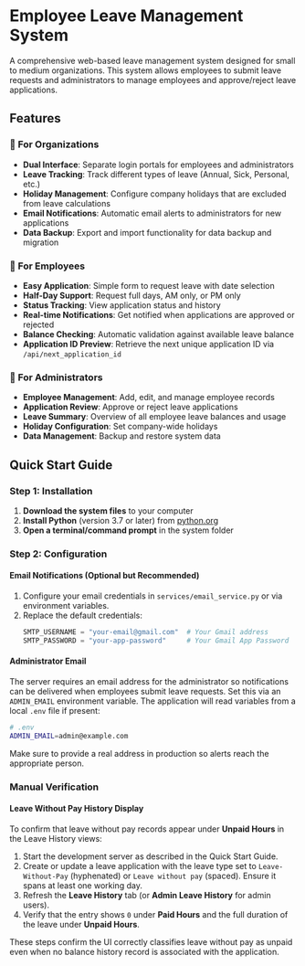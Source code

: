 # Employee Leave Management System

A comprehensive web-based leave management system designed for small to medium organizations. This system allows employees to submit leave requests and administrators to manage employees and approve/reject leave applications.

## Features

### 🏢 For Organizations
- **Dual Interface**: Separate login portals for employees and administrators
- **Leave Tracking**: Track different types of leave (Annual, Sick, Personal, etc.)
- **Holiday Management**: Configure company holidays that are excluded from leave calculations
- **Email Notifications**: Automatic email alerts to administrators for new applications
- **Data Backup**: Export and import functionality for data backup and migration

### 👤 For Employees
- **Easy Application**: Simple form to request leave with date selection
- **Half-Day Support**: Request full days, AM only, or PM only
- **Status Tracking**: View application status and history
- **Real-time Notifications**: Get notified when applications are approved or rejected
- **Balance Checking**: Automatic validation against available leave balance
- **Application ID Preview**: Retrieve the next unique application ID via `/api/next_application_id`

### 🔐 For Administrators
- **Employee Management**: Add, edit, and manage employee records
- **Application Review**: Approve or reject leave applications
- **Leave Summary**: Overview of all employee leave balances and usage
- **Holiday Configuration**: Set company-wide holidays
- **Data Management**: Backup and restore system data

## Quick Start Guide

### Step 1: Installation

1. **Download the system files** to your computer
2. **Install Python** (version 3.7 or later) from [python.org](https://python.org)
3. **Open a terminal/command prompt** in the system folder

### Step 2: Configuration

#### Email Notifications (Optional but Recommended)
1. Configure your email credentials in `services/email_service.py` or via
   environment variables.
2. Replace the default credentials:
   ```python
   SMTP_USERNAME = "your-email@gmail.com"  # Your Gmail address
   SMTP_PASSWORD = "your-app-password"     # Your Gmail App Password
   ```

#### Administrator Email

The server requires an email address for the administrator so notifications can
be delivered when employees submit leave requests. Set this via an
`ADMIN_EMAIL` environment variable. The application will read variables from a
local `.env` file if present:

```bash
# .env
ADMIN_EMAIL=admin@example.com
```

Make sure to provide a real address in production so alerts reach the
appropriate person.

### Manual Verification

#### Leave Without Pay History Display

To confirm that leave without pay records appear under **Unpaid Hours** in the
Leave History views:

1. Start the development server as described in the Quick Start Guide.
2. Create or update a leave application with the leave type set to
   `Leave-Without-Pay` (hyphenated) or `Leave without pay` (spaced). Ensure it
   spans at least one working day.
3. Refresh the **Leave History** tab (or **Admin Leave History** for admin
   users).
4. Verify that the entry shows `0` under **Paid Hours** and the full duration of
   the leave under **Unpaid Hours**.

These steps confirm the UI correctly classifies leave without pay as unpaid
even when no balance history record is associated with the application.


